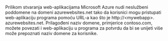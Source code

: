 Prilikom stvaranja web-aplikacijama Microsoft Azure nudi neslužbeni poddomene na domeni azurewebsites.net tako da korisnici mogu pristupati web-aplikaciju programa pomoću URL-a kao što je http://&lt;mywebapp&gt;. azurewebsites.net. Prilagođeni naziv domene, primjerice contoso.com, možete povezati i web-aplikaciju u programa za potvrdu da bi se unijeti više može prepoznati naziv domene za korisnike.